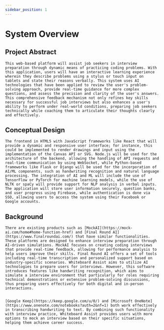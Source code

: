 ```yaml
---
sidebar_position: 1
---
```


# System Overview

## Project Abstract
	This web-based platform will assist job seekers in interview preparation through dynamic means of practicing coding problems. With this application, users will have an interactive learning experience wherein they describe problems using a stylus or touch input on tablets and state their reasons verbally. This system uses AI technologies that have been applied to review the user's problem-solving approach, provide real-time guidance for more complex questions, and assess the precision and clarity of the user's answers. This comprehensive feedback mechanism not only refines key skills necessary for successful job interviews but also enhances a user's ability to perform under real-world conditions, preparing job seekers technically while coaching them to articulate their thoughts clearly and effectively.

## Conceptual Design

	The frontend in HTML5 with JavaScript frameworks like React that will provide a dynamic and responsive user interface; for instance, this could be implemented to render drawings and input using the implementation of the Canvas API or SVG. Node.js will be used for the architecture of the backend, allowing the handling of API requests and real-time communication by using WebSocket, while Python-based frameworks like Flask or Django will be used for the incorporation of AI/ML components, such as handwriting recognition and natural language processing. The integration of AI and ML will include the use of TensorFlow or PyTorch for machine learning models, while the use of NLTK or spaCy will provide support for NLP analysis in verbal inputs. The application will store user information securely, question banks, and user progress using Firebase, while authentication is done via SSO, allowing users to access the system using their Facebook or Google accounts.
  
## Background
	
	There are existing products such as [MockAI](https://mock-ai.com/home#home-function-href) and [Final Round AI](https://www.finalroundai.com/) that have similar functionalities. These platforms are designed to enhance interview preparation through AI-driven simulations. MockAI focuses on creating coding interviews that provide real-time feedback, allowing for performance analysis to help users improve their skills. Final Round AI offers a set of tools including real-time transcription and personalized support based on industry-specific scenarios. Whiteboard Assist aims to utilize AI technologies to prepare users for interviews. However, this software introduces features like handwriting recognition, which aims to simulate a interview environment that particularly for roles requiring technical demonstrations or extensive problem-solving discussions, thus preparing users effectively for both digital and in-person interactions.
	
 	
  	[Google Keep](https://keep.google.com/u/0/) and [Microsoft OneNote](https://www.onenote.com/notebooks?auth=2&nf=1) both work effectively in transcribing handwriting to text. By combining such functionality with interview practice, Whiteboard Assist provides users with more options to mock an interview based on their specific situations, helping them achieve career success.

